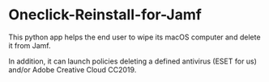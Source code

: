 # Oneclick-Reinstall-for-Jamf
This python app helps the end user to wipe its macOS computer and delete it from Jamf.

In addition, it can launch policies deleting a defined antivirus (ESET for us) and/or Adobe Creative Cloud CC2019.

